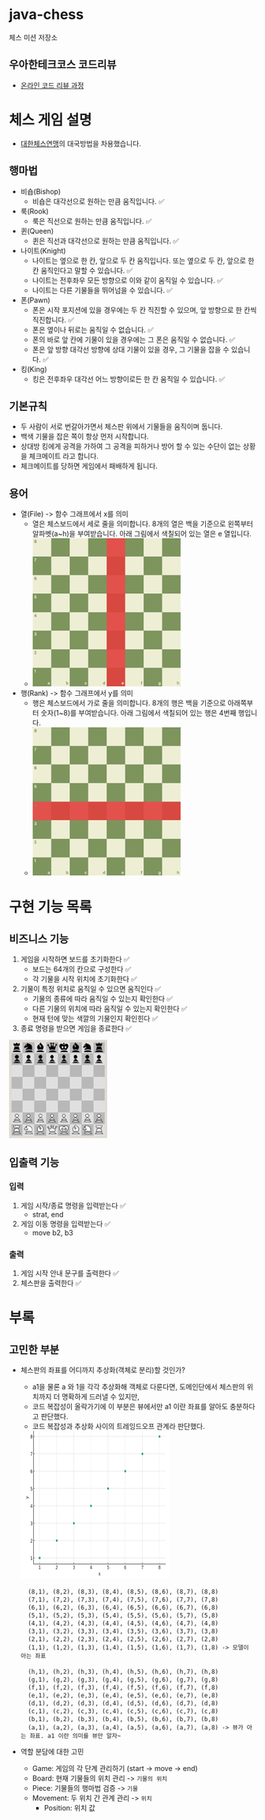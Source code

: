 # java-chess

체스 미션 저장소

## 우아한테크코스 코드리뷰

- [온라인 코드 리뷰 과정](https://github.com/woowacourse/woowacourse-docs/blob/master/maincourse/README.md)

# 체스 게임 설명

- [대한체스연맹](http://www.kchess.or.kr/%EB%8C%80%EA%B5%AD%EB%B0%A9%EB%B2%95/)의 대국방법을 차용했습니다.

## 행마법

- 비숍(Bishop)
    - 비숍은 대각선으로 원하는 만큼 움직입니다. ✅
- 룩(Rook)
    - 룩은 직선으로 원하는 만큼 움직입니다. ✅
- 퀸(Queen)
    - 퀸은 직선과 대각선으로 원하는 만큼 움직입니다. ✅
- 나이트(Knight)
    - 나이트는 옆으로 한 칸, 앞으로 두 칸 움직입니다. 또는 옆으로 두 칸, 앞으로 한 칸 움직인다고 말할 수 있습니다. ✅
    - 나이트는 전후좌우 모든 방향으로 이와 같이 움직일 수 있습니다. ✅
    - 나이트는 다른 기물들을 뛰어넘을 수 있습니다. ✅
- 폰(Pawn)
    - 폰은 시작 포지션에 있을 경우에는 두 칸 직진할 수 있으며, 앞 방향으로 한 칸씩 직진합니다. ✅
    - 폰은 옆이나 뒤로는 움직일 수 없습니다. ✅
    - 폰의 바로 앞 칸에 기물이 있을 경우에는 그 폰은 움직일 수 없습니다. ✅
    - 폰은 앞 방향 대각선 방향에 상대 기물이 있을 경우, 그 기물을 잡을 수 있습니다. ✅
- 킹(King)
    - 킹은 전후좌우 대각선 어느 방향이로든 한 칸 움직일 수 있습니다. ✅

## 기본규칙

- 두 사람이 서로 번갈아가면서 체스판 위에서 기물들을 움직이며 둡니다.
- 백색 기물을 잡은 쪽이 항상 먼저 시작합니다.
- 상대방 킹에게 공격을 가하여 그 공격을 피하거나 방어 할 수 있는 수단이 없는 상황을 체크메이트 라고 합니다.
- 체크메이트를 당하면 게임에서 패배하게 됩니다.

## 용어

- 열(File) -> 함수 그래프에서 x를 의미
    - 열은 체스보드에서 세로 줄을 의미합니다. 8개의 열은 백을 기준으로 왼쪽부터 알파벳(a~h)을 부여받습니다. 아래 그림에서 색칠되어 있는 열은 e 열입니다.
    - <img src="./image/file.png" height="300" width="300">
- 행(Rank) -> 함수 그래프에서 y를 의미
    - 행은 체스보드에서 가로 줄을 의미합니다. 8개의 행은 백을 기준으로 아래쪽부터 숫자(1~8)를 부여받습니다. 아래 그림에서 색칠되어 있는 행은 4번째 행입니다.
    - <img src="./image/rank.png" height="300" width="300">

# 구현 기능 목록

## 비즈니스 기능

1. 게임을 시작하면 보드를 초기화한다 ✅
    - 보드는 64개의 칸으로 구성한다 ✅
    - 각 기물을 시작 위치에 초기화한다 ✅
2. 기물이 특정 위치로 움직일 수 있으면 움직인다 ✅
    - 기물의 종류에 따라 움직일 수 있는지 확인한다 ✅
    - 다른 기물의 위치에 따라 움직일 수 있는지 확인한다 ✅
    - 현재 턴에 맞는 색깔의 기물인지 확인힌다 ✅
3. 종료 명령을 받으면 게임을 종료한다 ✅

![initialBoard](./image/initialBoard.png)

## 입출력 기능

### 입력

1. 게임 시작/종료 명령을 입력받는다 ✅
    - strat, end
2. 게임 이동 명령을 입력받는다 ✅
    - move b2, b3

### 출력

1. 게임 시작 안내 문구를 출력한다 ✅
2. 체스판을 출력한다 ✅

# 부록

## 고민한 부분

- 체스판의 좌표를 어디까지 추상화(객체로 분리)할 것인가?
    - a1을 물론 a 와 1을 각각 추상화해 객체로 다룬다면, 도메인단에서 체스판의 위치까지 더 명확하게 드러낼 수 있지만,
    - 코드 복잡성이 올락가기에 이 부분은 뷰에서만 a1 이란 좌표를 알아도 충분하다고 판단했다.
    - 코드 복잡성과 추상화 사이의 트레잉드오프 관계라 판단했다.

  <img src="./image/position.png" height="300" width="300">

  ```
    (8,1), (8,2), (8,3), (8,4), (8,5), (8,6), (8,7), (8,8)
    (7,1), (7,2), (7,3), (7,4), (7,5), (7,6), (7,7), (7,8)
    (6,1), (6,2), (6,3), (6,4), (6,5), (6,6), (6,7), (6,8)
    (5,1), (5,2), (5,3), (5,4), (5,5), (5,6), (5,7), (5,8)
    (4,1), (4,2), (4,3), (4,4), (4,5), (4,6), (4,7), (4,8)
    (3,1), (3,2), (3,3), (3,4), (3,5), (3,6), (3,7), (3,8)
    (2,1), (2,2), (2,3), (2,4), (2,5), (2,6), (2,7), (2,8)
    (1,1), (1,2), (1,3), (1,4), (1,5), (1,6), (1,7), (1,8) -> 모델이 아는 좌표
    
    (h,1), (h,2), (h,3), (h,4), (h,5), (h,6), (h,7), (h,8)
    (g,1), (g,2), (g,3), (g,4), (g,5), (g,6), (g,7), (g,8)
    (f,1), (f,2), (f,3), (f,4), (f,5), (f,6), (f,7), (f,8)
    (e,1), (e,2), (e,3), (e,4), (e,5), (e,6), (e,7), (e,8)
    (d,1), (d,2), (d,3), (d,4), (d,5), (d,6), (d,7), (d,8)
    (c,1), (c,2), (c,3), (c,4), (c,5), (c,6), (c,7), (c,8)
    (b,1), (b,2), (b,3), (b,4), (b,5), (b,6), (b,7), (b,8)
    (a,1), (a,2), (a,3), (a,4), (a,5), (a,6), (a,7), (a,8) -> 뷰가 아는 좌표. a1 이란 의미를 뷰만 알자~
  ```

- 역할 분담에 대한 고민
    - Game: 게임의 각 단계 관리하기 (start -> move -> end)
    - Board: 현재 기물들의 위치 관리 -> `기물의 위치`
    - Piece: 기물들의 행마법 검증 -> `기물`
    - Movement: 두 위치 간 관계 관리 -> `위치`
        - Position: 위치 값
